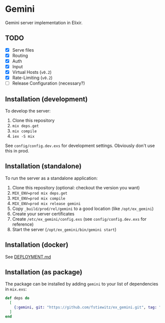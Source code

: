 # Gemini

Gemini server implementation in Elixir.

## TODO

- [x] Serve files
- [x] Routing
- [x] Auth
- [x] Input
- [x] Virtual Hosts (`v0.2`)
- [x] Rate-Limiting (`v0.2`)
- [ ] Release Configuration (necessary?)

## Installation (development)

To develop the server:

1. Clone this repository
2. `mix deps.get`
3. `mix compile`
3. `iex -S mix`

See `config/config.dev.exs` for development settings.
Obviously don't use this in prod.

## Installation (standalone)

To run the server as a standalone application:

1. Clone this repository (optional: checkout the version you want)
2. `MIX_ENV=prod mix deps.get`
3. `MIX_ENV=prod mix compile`
4. `MIX_ENV=prod mix release gemini`
5. Copy `_build/prod/rel/gemini` to a good location (like `/opt/ex_gemini`)
6. Create your server certificates
7. Create `/etc/ex_gemini/config.exs` (see `config/config.dev.exs` for reference)
8. Start the server (`/opt/ex_gemini/bin/gemini start`)

## Installation (docker)

See [DEPLOYMENT.md](DEPLOYMENT.md)

## Installation (as package)

The package can be installed
by adding `gemini` to your list of dependencies in `mix.exs`:

```elixir
def deps do
  [
    {:gemini, git: "https://github.com/fstiewitz/ex_gemini.git", tag: "0.1"}
  ]
end
```
